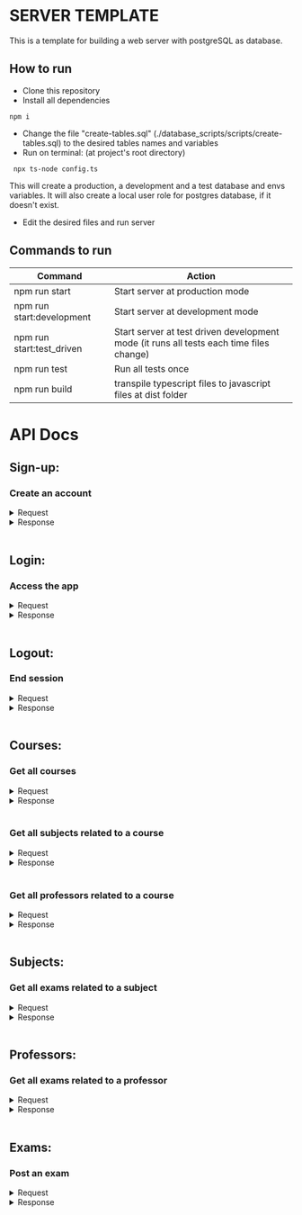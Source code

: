 # SERVER TEMPLATE

This is a template for building a web server with postgreSQL as database.

## How to run

- Clone this repository
- Install all dependencies

```
npm i
```

- Change the file "create-tables.sql" (./database_scripts/scripts/create-tables.sql) to the desired tables names and variables
- Run on terminal: (at project's root directory)

```
 npx ts-node config.ts
```

This will create a production, a development and a test database and envs variables. It will also create a local user role for postgres database, if it doesn't exist.

- Edit the desired files and run server

## Commands to run

| Command                   | Action                                                                                  |
| ------------------------- | --------------------------------------------------------------------------------------- |
| npm run start             | Start server at production mode                                                         |
| npm run start:development | Start server at development mode                                                        |
| npm run start:test_driven | Start server at test driven development mode (it runs all tests each time files change) |
| npm run test              | Run all tests once                                                                      |
| npm run build             | transpile typescript files to javascript files at dist folder                           |

# API Docs

## Sign-up:

### Create an account

<details>
<summary>Request</summary>

- route: /sign-up
- method: post
- body:

```
{
    "name": (string),
    "email": (string)@(string)(.com, .net or .com.br),
    "password": (string)
}
```

</details>

<details>
<summary>Response</summary>

- status code: 201 created
- status code: 400 bad request (for invalid body)
</details>
<br />

## Login:

### Access the app

<details>
<summary>Request</summary>

- route: /login
- method: post
- body:

```
{
    "email": (string)@(string)(.com, .net or .br),
    "password": (string)
}
```

</details>

<details>
<summary>Response</summary>

- status code: 200 ok
- body:

```
{
    "name": (string),
    "token": (string)
}
```

- status code: 400 bad request (for invalid body)
- status code: 404 not found (for wrong email or password)
</details>
<br />

## Logout:

### End session

<details>
<summary>Request</summary>

- route: /logout
- method: post
- authorization: Bearer token
- body:

```
{ }
```

</details>

<details>
<summary>Response</summary>

- status code: 200 ok
- status code: 404 not found (for invalid token)

</details>
<br />

## Courses:

### Get all courses

<details>
<summary>Request</summary>

- route: /courses
- method: get
- authorization: Bearer token

</details>

<details>
<summary>Response</summary>

- status code: 200 ok
- body:

```
[
    {
        "id": (number),
        "name": (string)
    }
]
```

</details>
<br />

### Get all subjects related to a course

<details>
<summary>Request</summary>

- route: /courses/:id/subjects
- method: get
- authorization: Bearer token

</details>

<details>
<summary>Response</summary>

- status code: 200 ok
- body:

```
[
    {
        "id": (number),
        "name": (string),
        "season": (string),
        "examsQuantity": (number)
    }
]
```

- status code: 404 not found (if invalid id)

</details>
<br />

### Get all professors related to a course

<details>
<summary>Request</summary>

- route: /courses/:id/professors
- method: get
- authorization: Bearer token

</details>

<details>
<summary>Response</summary>

- status code: 200 ok
- body:

```
[
    {
        "name": (string),
        "examsQuantity": (number)
    }
]
```

- status code: 404 not found (if invalid id)

</details>
<br />

## Subjects:

### Get all exams related to a subject

<details>
<summary>Request</summary>

- route: /subjects/:id
- method: get
- authorization: Bearer token

</details>

<details>
<summary>Response</summary>

- status code: 200 ok
- body:

```
[
    {
        "id": (number),
        "name": (string),
        "category": (string),
        "professor": (string),
        "fileUrl": (string)
    }
]
```

- status code: 404 not found (if invalid id)

</details>
<br />

## Professors:

### Get all exams related to a professor

<details>
<summary>Request</summary>

- route: /professors/:id
- method: get
- authorization: Bearer token

</details>

<details>
<summary>Response</summary>

- status code: 200 ok
- body:

```
[
    {
        "id": (number),
        "name": (string),
        "category": (string),
        "subject": (string),
        "fileUrl": (string)
    }
]
```

- status code: 404 not found (if invalid id)

</details>
<br />

## Exams:

### Post an exam

<details>
<summary>Request</summary>

- route: /exams
- method: post
- authorization: Bearer token
- body:

```
{
    "name": (string),
    "category": (string),
    "professor": (string),
    "subject": (string),
    "fileUrl": (string)
}
```

</details>

<details>
<summary>Response</summary>

- status code: 201 ok
- status code: 404 not found (if invalid category, professor or subject)

</details>
<br />
